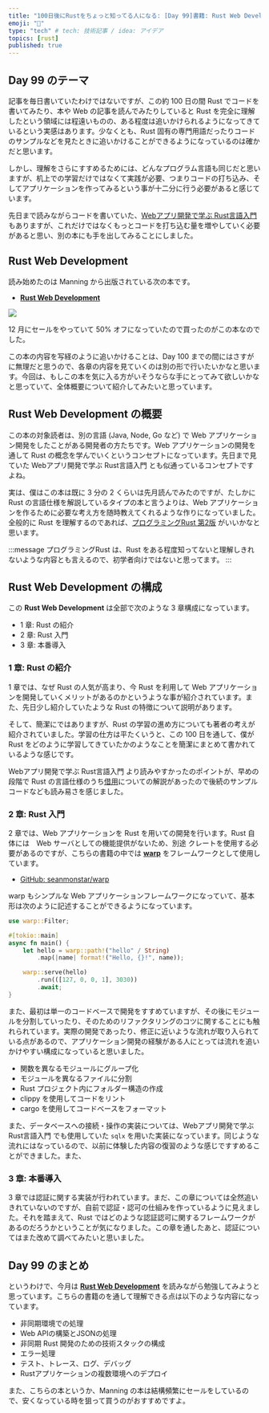 ```yaml
---
title: "100日後にRustをちょっと知ってる人になる: [Day 99]書籍: Rust Web Development"
emoji: "🦀"
type: "tech" # tech: 技術記事 / idea: アイデア
topics: [rust]
published: true
---
```

## Day 99 のテーマ

記事を毎日書いていたわけではないですが、この約 100 日の間 Rust でコードを書いてみたり、本や Web の記事を読んでみたりしていると Rust を完全に理解したという領域には程遠いものの、ある程度は追いかけられるようになってきているという実感はあります。少なくとも、Rust 固有の専門用語だったりコードのサンプルなどを見たときに追いかけることができるようになっているのは確かだと思います。

しかし、理解をさらにすすめるためには、どんなプログラム言語も同じだと思いますが、机上での学習だけではなくて実践が必要、つまりコードの打ち込み、そしてアプリケーションを作ってみるという事が十二分に行う必要があると感じています。

先日まで読みながらコードを書いていた、[Webアプリ開発で学ぶ Rust言語入門](https://www.shuwasystem.co.jp/book/9784798067315.html)もありますが、これだけではなくもっとコードを打ち込む量を増やしていく必要があると思い、別の本にも手を出してみることにしました。

## Rust Web Development

読み始めたのは Manning から出版されている次の本です。

- **[Rust Web Development](https://www.manning.com/books/rust-web-development)**

![](https://storage.googleapis.com/zenn-user-upload/0f79db71a2cc-20230112.png)

12 月にセールをやっていて 50% オフになっていたので買ったのがこの本なのでした。

この本の内容を写経のように追いかけることは、Day 100 までの間にはさすがに無理だと思うので、各章の内容を見ていくのは別の形で行いたいかなと思います。今回は、もしこの本を気に入る方がいそうならな手にとってみて欲しいかなと思っていて、全体概要について紹介してみたいと思っています。

## Rust Web Development の概要

この本の対象読者は、別の言語 (Java, Node, Go など) で Web アプリケーション開発をしたことがある開発者の方たちです。Web アプリケーションの開発を通して Rust の概念を学んでいくというコンセプトになっています。先日まで見ていた Webアプリ開発で学ぶ Rust言語入門 とも似通っているコンセプトですよね。

実は、僕はこの本は既に 3 分の 2 くらいは先月読んでみたのですが、たしかに Rust の言語仕様を解説しているタイプの本と言うよりは、Web アプリケーションを作るために必要な考え方を随時教えてくれるような作りになっていました。全般的に Rust を理解するのであれば、[プログラミングRust 第2版](https://www.oreilly.co.jp/editors/archives/2021/12/1978_programming_rust_2e.html) がいいかなと思います。

:::message
プログラミングRust は、Rust をある程度知ってないと理解しきれないような内容とも言えるので、初学者向けではないと思ってます。
:::

## Rust Web Development の構成

この **Rust Web Development** は全部で次のような 3 章構成になっています。

- 1 章: Rust の紹介
- 2 章: Rust 入門
- 3 章: 本番導入

### 1 章: Rust の紹介

1 章では、なぜ Rust の人気が高まり、今 Rust を利用して Web アプリケーションを開発していくメリットがあるのかというような事が紹介されています。また、先日少し紹介していたような Rust の特徴について説明があります。

そして、簡潔にではありますが、Rust の学習の進め方についても著者の考えが紹介されていました。学習の仕方は平たくいうと、この 100 
日を通して、僕が Rust をどのように学習してきていたかのようなことを簡潔にまとめて書かれているような感じです。

Webアプリ開発で学ぶ Rust言語入門 より読みやすかったのポイントが、早めの段階で Rust の言語仕様のうち[借用](https://doc.rust-jp.rs/book-ja/ch04-02-references-and-borrowing.html)についての解説があったので後続のサンプルコードなども読み易さを感じました。

### 2 章: Rust 入門

2 章では、Web アプリケーションを Rust を用いての開発を行います。Rust 自体には　Web サーバとしての機能提供がないため、別途 クレートを使用する必要があるのですが、こちらの書籍の中では **[warp](https://docs.rs/warp/latest/warp/)** をフレームワークとして使用しています。

- [GitHub: seanmonstar/warp](https://github.com/seanmonstar/warp)

warp もシンプルな Web アプリケーションフレームワークになっていて、基本形は次のように記述することができるようになっています。

```rust
use warp::Filter;

#[tokio::main]
async fn main() {
    let hello = warp::path!("hello" / String)
        .map(|name| format!("Hello, {}!", name));

    warp::serve(hello)
        .run(([127, 0, 0, 1], 3030))
        .await;
}
```

また、最初は単一のコードベースで開発をすすめていますが、その後にモジュールを分割していったり、そのためのリファクタリングのコツに関することにも触れられています。実際の開発であったり、修正に近いような流れが取り入られている点があるので、アプリケーション開発の経験がある人にとっては流れを追いかけやすい構成になっていると思いました。

- 関数を異なるモジュールにグループ化
- モジュールを異なるファイルに分割
- Rust プロジェクト内にフォルダー構造の作成
- clippy を使用してコードをリント
- cargo を使用してコードベースをフォーマット

また、データベースへの接続・操作の実装については、Webアプリ開発で学ぶ Rust言語入門 でも使用していた `sqlx` を用いた実装になっています。同じような流れにはなっているので、以前に体験した内容の復習のような感じですすめることができました。また、

### 3 章: 本番導入

3 章では認証に関する実装が行われています。まだ、この章については全然追いきれていないのですが、自前で認証・認可の仕組みを作っているように見えました。それを踏まえて、Rust ではどのような認証認可に関するフレームワークがあるのだろうかということが気になりました。この章を通したあと、認証についてはまた改めて調べてみたいと思いました。

## Day 99 のまとめ

というわけで、今月は **[Rust Web Development](https://www.manning.com/books/rust-web-development)** を読みながら勉強してみようと思っています。こちらの書籍のを通して理解できる点は以下のような内容になっています。

- 非同期環境での処理
- Web APIの構築とJSONの処理
- 非同期 Rust 開発のための技術スタックの構成
- エラー処理
- テスト、トレース、ログ、デバッグ
- Rustアプリケーションの複数環境へのデプロイ

また、こちらの本というか、Manning の本は結構頻繁にセールをしているので、安くなっている時を狙って買うのがおすすめですよ。
